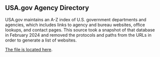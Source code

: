 ## USA.gov Agency Directory

USA.gov maintains an A-Z index of U.S. government departments and agencies, which includes links to agency and bureau websites, office lookups, and contact pages.  This source took a snapshot of that database in February 2024 and removed the protocols and paths from the URLs in order to generate a list of websites.  

[The file is located here](https://github.com/GSA/federal-website-index/blob/main/data/dataset/usagov_directory.csv).  
